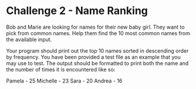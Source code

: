 # Challenge 2 - Name Ranking
Bob and Marie are looking for names for their new baby girl.  They want to pick from common names. Help them find the 10 most common names from the available input.  

Your program should print out the top 10 names sorted in descending order by frequency.  You have been provided a test file as an example that you may use to test.  The output should be formatted to print both the name and the number of times it is encountered like so:

Pamela - 25
Michelle - 23
Sara - 20
Andrea - 16


